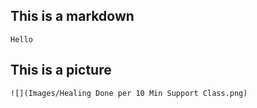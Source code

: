 ## This is a markdown

```
Hello
```
## This is a picture

```
![](Images/Healing Done per 10 Min Support Class.png)

```
